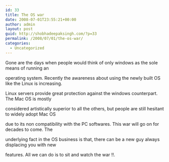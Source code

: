 ```yaml
---
id: 33
title: The OS war
date: 2008-07-01T23:55:21+00:00
author: admin
layout: post
guid: http://shobhadeepaksingh.com/?p=33
permalink: /2008/07/01/the-os-war/
categories:
  - Uncategorized
---
```

Gone are the days when people would think of only windows as the sole means of running an
  
operating system. Recently the awareness about using the newly built OS like the Linux is increasing.
  
Linux servers provide great protection against the windows counterpart. The Mac OS is mostly
  
considered artistically superior to all the others, but people are still hesitant to widely adopt Mac OS
  
due to its non compatibility with the PC softwares. This war will go on for decades to come. The
  
underlying fact in the OS business is that, there can be a new guy always displacing you with new
  
features. All we can do is to sit and watch the war !!.